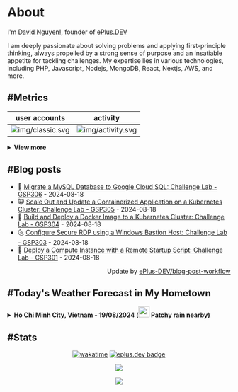 # About

I'm [David Nguyen!](https://github.com/hoangsvit), founder of [ePlus.DEV](https://eplus.dev)

I am deeply passionate about solving problems and applying first-principle thinking, always propelled by a strong sense
of purpose and an insatiable appetite for tackling challenges. My expertise lies in various technologies, including PHP,
Javascript, Nodejs, MongoDB, React, Nextjs, AWS, and more.

## #Metrics

| user accounts | activity |
| ------------- | ------------- |
| ![img/classic.svg](https://metrics.eplus.dev//img/classic.svg) | ![img/activity.svg](https://metrics.eplus.dev//img/activity.svg) |

<details>
  <summary><b>View more</b></summary>

  | wakatime | languages |
  | ------------- | ------------- |
  | ![img/wakatime.svg](https://metrics.eplus.dev//img/wakatime.svg) | ![img/languages.svg](https://metrics.eplus.dev//img/languages.svg) |

  | achievements | followers |
  | ------------- | ------------- |
  | ![img/achievements.compact.svg](https://metrics.eplus.dev/img/achievements.compact.svg) | ![img/people.followers.svg](https://metrics.eplus.dev//img/people.followers.svg) |
</details>

## #Blog posts
- 🧰 [Migrate a MySQL Database to Google Cloud SQL: Challenge Lab - GSP306](https://eplus.dev/migrate-a-mysql-database-to-google-cloud-sql-challenge-lab-gsp306) - 2024-08-18 
- 😺 [Scale Out and Update a Containerized Application on a Kubernetes Cluster: Challenge Lab - GSP305](https://eplus.dev/scale-out-and-update-a-containerized-application-on-a-kubernetes-cluster-challenge-lab-gsp305) - 2024-08-18 
- 🗽 [Build and Deploy a Docker Image to a Kubernetes Cluster: Challenge Lab - GSP304](https://eplus.dev/build-and-deploy-a-docker-image-to-a-kubernetes-cluster-challenge-lab-gsp304) - 2024-08-18 
- 🌜 [Configure Secure RDP using a Windows Bastion Host: Challenge Lab - GSP303](https://eplus.dev/configure-secure-rdp-using-a-windows-bastion-host-challenge-lab-gsp303) - 2024-08-18 
- 📝 [Deploy a Compute Instance with a Remote Startup Script: Challenge Lab - GSP301](https://eplus.dev/deploy-a-compute-instance-with-a-remote-startup-script-challenge-lab-gsp301) - 2024-08-18 

<div align="right">
  Update by <a target="_blank"
    href="https://github.com/ePlus-DEV/blog-post-workflow">ePlus-DEV/blog-post-workflow</a>
</div>

## #Today's Weather Forecast in My Hometown



<details>
  <summary><b>Ho Chi Minh City, Vietnam - 19/08/2024 (<img src="https://cdn.weatherapi.com/weather/64x64/day/176.png" width="25" /> Patchy rain nearby)</b></summary>


<table>
    <tr>
        <th>Hour</th>
        <td>00:00</td><td>01:00</td><td>02:00</td><td>03:00</td><td>04:00</td><td>05:00</td><td>06:00</td><td>07:00</td><td>08:00</td><td>09:00</td><td>10:00</td><td>11:00</td><td>12:00</td><td>13:00</td><td>14:00</td><td>15:00</td><td>16:00</td><td>17:00</td><td>18:00</td><td>19:00</td><td>20:00</td><td>21:00</td><td>22:00</td><td>23:00</td>
    </tr>
    <tr>
        <th>Weather</th>
        <td><img src="https://cdn.weatherapi.com/weather/64x64/night/113.png"></img></td><td><img src="https://cdn.weatherapi.com/weather/64x64/night/113.png"></img></td><td><img src="https://cdn.weatherapi.com/weather/64x64/night/113.png"></img></td><td><img src="https://cdn.weatherapi.com/weather/64x64/night/113.png"></img></td><td><img src="https://cdn.weatherapi.com/weather/64x64/night/113.png"></img></td><td><img src="https://cdn.weatherapi.com/weather/64x64/night/113.png"></img></td><td><img src="https://cdn.weatherapi.com/weather/64x64/day/113.png"></img></td><td><img src="https://cdn.weatherapi.com/weather/64x64/day/113.png"></img></td><td><img src="https://cdn.weatherapi.com/weather/64x64/day/116.png"></img></td><td><img src="https://cdn.weatherapi.com/weather/64x64/day/119.png"></img></td><td><img src="https://cdn.weatherapi.com/weather/64x64/day/176.png"></img></td><td><img src="https://cdn.weatherapi.com/weather/64x64/day/176.png"></img></td><td><img src="https://cdn.weatherapi.com/weather/64x64/day/176.png"></img></td><td><img src="https://cdn.weatherapi.com/weather/64x64/day/176.png"></img></td><td><img src="https://cdn.weatherapi.com/weather/64x64/day/266.png"></img></td><td><img src="https://cdn.weatherapi.com/weather/64x64/day/176.png"></img></td><td><img src="https://cdn.weatherapi.com/weather/64x64/day/176.png"></img></td><td><img src="https://cdn.weatherapi.com/weather/64x64/day/263.png"></img></td><td><img src="https://cdn.weatherapi.com/weather/64x64/day/116.png"></img></td><td><img src="https://cdn.weatherapi.com/weather/64x64/night/116.png"></img></td><td><img src="https://cdn.weatherapi.com/weather/64x64/night/263.png"></img></td><td><img src="https://cdn.weatherapi.com/weather/64x64/night/176.png"></img></td><td><img src="https://cdn.weatherapi.com/weather/64x64/night/113.png"></img></td><td><img src="https://cdn.weatherapi.com/weather/64x64/night/113.png"></img></td>
    </tr>
    <tr>
        <th>Condition</th>
        <td width="200px">Clear </td><td width="200px">Clear</td><td width="200px">Clear </td><td width="200px">Clear </td><td width="200px">Clear </td><td width="200px">Clear </td><td width="200px">Sunny</td><td width="200px">Sunny</td><td width="200px">Partly Cloudy </td><td width="200px">Cloudy </td><td width="200px">Patchy rain nearby</td><td width="200px">Patchy rain nearby</td><td width="200px">Patchy rain nearby</td><td width="200px">Patchy rain nearby</td><td width="200px">Light drizzle</td><td width="200px">Patchy rain nearby</td><td width="200px">Patchy rain nearby</td><td width="200px">Patchy light drizzle</td><td width="200px">Partly Cloudy </td><td width="200px">Partly Cloudy </td><td width="200px">Patchy light drizzle</td><td width="200px">Patchy rain nearby</td><td width="200px">Clear </td><td width="200px">Clear </td>
    </tr>
    <tr>
        <th>Temperature</th>
        <td>27 °C</td><td>29 °C</td><td>26.6 °C</td><td>26.4 °C</td><td>26.2 °C</td><td>26.1 °C</td><td>26.1 °C</td><td>27.3 °C</td><td>28.9 °C</td><td>30.6 °C</td><td>32.2 °C</td><td>33.4 °C</td><td>34.5 °C</td><td>34.7 °C</td><td>33.7 °C</td><td>31.7 °C</td><td>31.9 °C</td><td>31.7 °C</td><td>30.1 °C</td><td>29 °C</td><td>28.5 °C</td><td>27.9 °C</td><td>27.5 °C</td><td>27.2 °C</td>
    </tr>
    <tr>
        <th>Wind</th>
        <td>9 kph</td><td>16.9 kph</td><td>7.9 kph</td><td>7.6 kph</td><td>6.5 kph</td><td>5.8 kph</td><td>5.4 kph</td><td>6.1 kph</td><td>6.8 kph</td><td>7.2 kph</td><td>7.2 kph</td><td>7.9 kph</td><td>8.3 kph</td><td>7.9 kph</td><td>9.7 kph</td><td>12.6 kph</td><td>11.9 kph</td><td>10.8 kph</td><td>11.5 kph</td><td>11.9 kph</td><td>12.6 kph</td><td>11.9 kph</td><td>12.6 kph</td><td>10.4 kph</td>
    </tr>
</table>


<div align="right">
  Updated at: 2024-08-18T17:39:40Z - by <a target="_blank"
    href="https://github.com/ePlus-DEV/weather-forecast">ePlus-DEV/weather-forecast</a>
</div>
</details>


## #Stats
<div align="center">

[![wakatime](https://wakatime.com/badge/user/e0aaeeb0-6b00-4a68-93a3-146329e5281e.svg)](https://wakatime.com/@e0aaeeb0-6b00-4a68-93a3-146329e5281e) [![eplus.dev badge](https://user-badge.eplus.dev/vietnam/hoangsvit.svg)](https://user-badge.eplus.dev/vietnam/hoangsvit)

![](https://komarev.com/ghpvc/?username=hoangsvit&style=for-the-badge)

[![](https://s11.flagcounter.com/count/1xO8/bg_FFFFFF/txt_000000/border_CCCCCC/columns_2/maxflags_10/viewers_3/labels_1/pageviews_1/flags_1/percent_0/)](https://s11.flagcounter.com/more/1xO8/)
</div>
